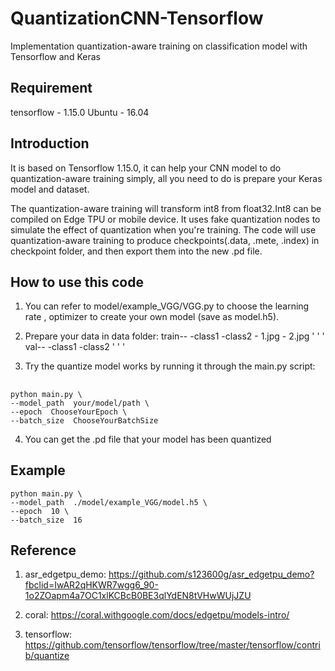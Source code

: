 # QuantizationCNN-Tensorflow
Implementation quantization-aware training on classification model with Tensorflow and Keras

## Requirement 
tensorflow - 1.15.0
Ubuntu - 16.04

## Introduction
It is based on Tensorflow 1.15.0, it can help your CNN model to do quantization-aware training simply, all you need to do is prepare your Keras model and dataset.

The quantization-aware training will transform int8 from float32.Int8 can be compiled on Edge TPU or mobile device.
It uses fake quantization nodes to simulate the effect of quantization when you're training.
The code will use quantization-aware training to produce checkpoints(.data, .mete, .index) in checkpoint folder, and then export them into the new .pd file.

## How to use this code

1. You can refer to model/example_VGG/VGG.py to choose the learning rate
   , optimizer to create your own model (save as model.h5).

2. Prepare your data in data folder:
    train--
          -class1
          -class2
              - 1.jpg
              - 2.jpg
                  '
                  '
                  '
    val--
          -class1
          -class2
     '
     '
     '
             
3. Try the quantize model works by running it through the main.py script:
##
    python main.py \
    --model_path  your/model/path \
    --epoch  ChooseYourEpoch \
    --batch_size  ChooseYourBatchSize
    
4. You can get the .pd file that your model has been quantized

## Example
    python main.py \
    --model_path  ./model/example_VGG/model.h5 \
    --epoch  10 \
    --batch_size  16

## Reference
1. asr_edgetpu_demo:
  https://github.com/s123600g/asr_edgetpu_demo?fbclid=IwAR2qHKWR7wgg6_90-1o2ZOapm4a7OC1xlKCBcB0BE3qlYdEN8tVHwWUjJZU

2. coral:
  https://coral.withgoogle.com/docs/edgetpu/models-intro/

3. tensorflow:
   https://github.com/tensorflow/tensorflow/tree/master/tensorflow/contrib/quantize
